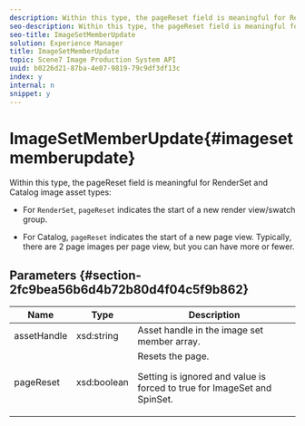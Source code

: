 ```yaml
---
description: Within this type, the pageReset field is meaningful for RenderSet and Catalog image asset types 
seo-description: Within this type, the pageReset field is meaningful for RenderSet and Catalog image asset types 
seo-title: ImageSetMemberUpdate
solution: Experience Manager
title: ImageSetMemberUpdate
topic: Scene7 Image Production System API
uuid: b0226d21-87ba-4e07-9819-79c9df3df13c
index: y
internal: n
snippet: y
---
```


# ImageSetMemberUpdate{#imagesetmemberupdate}

Within this type, the pageReset field is meaningful for RenderSet and Catalog image asset types:

* For `RenderSet`, `pageReset` indicates the start of a new render view/swatch group. 

* For Catalog, `pageReset` indicates the start of a new page view. Typically, there are 2 page images per page view, but you can have more or fewer.

## Parameters {#section-2fc9bea56b6d4b72b80d4f04c5f9b862}

<table id="table_04100BB8ABD84EF68B0A7CE3AD946414"> 
 <thead> 
  <tr> 
   <th colname="col1" class="entry"> Name </th> 
   <th colname="col2" class="entry"> Type </th> 
   <th colname="col3" class="entry"> Description </th> 
  </tr> 
 </thead>
 <tbody> 
  <tr> 
   <td colname="col1"> <span class="codeph"> <span class="varname"> assetHandle</span> </span> </td> 
   <td colname="col2"> <span class="codeph"> xsd:string</span> </td> 
   <td colname="col3"> Asset handle in the image set member array. </td> 
  </tr> 
  <tr> 
   <td colname="col1"> <span class="codeph"> <span class="varname"> pageReset</span> </span> </td> 
   <td colname="col2"> <span class="codeph"> xsd:boolean</span> </td> 
   <td colname="col3">Resets the page. <p>Setting is ignored and value is forced to true for <span class="codeph"> ImageSet</span> and <span class="codeph"> SpinSet</span>. </p></td> 
  </tr> 
 </tbody> 
</table>

